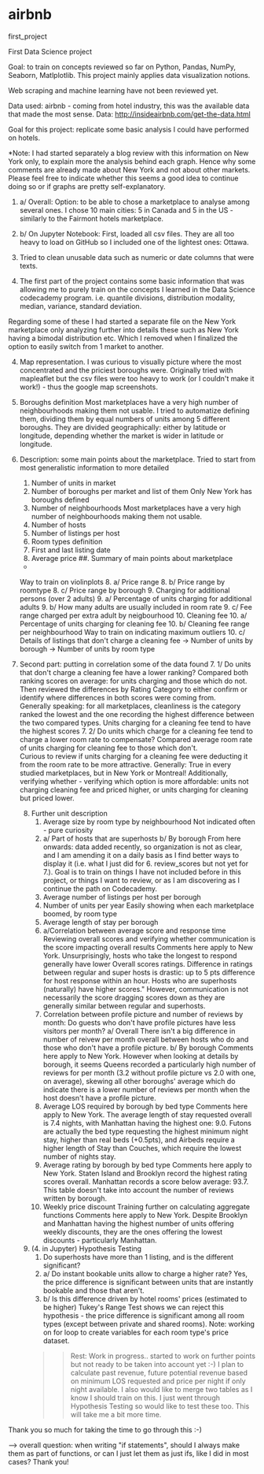 # airbnb
first_project


First Data Science project

Goal: to train on concepts reviewed so far on Python, Pandas, NumPy, Seaborn, Matlplotlib. This project mainly applies data visualization notions. 

Web scraping and machine learning have not been reviewed yet. 

Data used: airbnb - coming from hotel industry, this was the available data that made the most sense. 
Data: http://insideairbnb.com/get-the-data.html

Goal for this project: replicate some basic analysis I could have performed on hotels. 

*Note: I had started separately a blog review with this information on New York only, to explain more the analysis behind each graph. Hence why some comments are already made about New York and not about other markets. 
Please feel free to indicate whether this seems a good idea to continue doing so or if graphs are pretty self-explanatory. 

1. a/ Overall: 
Option: to be able to chose a marketplace to analyse among several ones. I chose 10 main cities: 5 in Canada and 5 in the US - similarly to the Fairmont hotels marketplace. 

1. b/ On Jupyter Notebook: 
First, loaded all csv files. They are all too heavy to load on GitHub so I included one of the lightest ones: Ottawa. 

2. Tried to clean unusable data such as numeric or date columns that were texts. 

3. The first part of the project contains some basic information that was allowing me to purely train on the concepts I learned in the Data Science codecademy program. i.e. quantile divisions, distribution modality, median, variance, standard deviation. 

Regarding some of these I had started a separate file on the New York marketplace only analyzing further into details these such as New York having a bimodal distribution etc. Which I removed when I finalized the option to easily switch from 1 market to another. 

4. Map representation. I was curious to visually picture where the most concentrated and the priciest boroughs were. Originally tried with mapleaflet but the csv files were too heavy to work (or I couldn't make it work!) - thus the google map screenshots. 

5. Boroughs definition 
	Most marketplaces have a very high number of neighbourhoods making them not usable. 
	I tried to automatize defining them, dividing them by equal numbers of units among 5 different boroughs. 
	They are divided geographically: either by latitude or longitude, depending whether the market is wider in latitude or longitude. 

6. Description: some main points about the marketplace. 
Tried to start from most generalistic information to more detailed
	1. Number of units in market
	2. Number of boroughs per market and list of them
		Only New York has boroughs defined
	3. Number of neighbourhoods
		Most marketplaces have a very high number of neighbourhoods making them not usable. 
	4. Number of hosts
	5. Number of listings per host
	6. Room types definition
	7. First and last listing date
	8. Average price
	##. Summary of main points about marketplace
	-
	Way to train on violinplots
		8. a/ Price range 
		8. b/ Price range by roomtype
		8. c/ Price range by borough 
	9. Charging for additional persons (over 2 adults)
		9. a/ Percentage of units charging for additional adults 
		9. b/ How many adults are usually included in room rate
		9. c/ Fee range charged per extra adult by neigbourhood
	10. Cleaning fee 
		10. a/ Percentage of units charging for cleaning fee 
		10. b/ Cleaning fee range per neighbourhood 
		Way to train on indicating maximum outliers
		10. c/ Details of listings that don't charge a cleaning fee
			-> Number of units by borough
			-> Number of units by room type 


7. Second part: putting in correlation some of the data found 
	7. 1/ Do units that don't charge a cleaning fee have a lower ranking? 
		Compared both ranking scores on average: for units charging and those which do not. 
		Then reviewed the differences by Rating Category to either confirm or identify where differences in both scores were coming from.  
		Generally speaking: for all marketplaces, cleanliness is the category ranked the lowest and the one recording the highest difference between the two compared types. Units charging for a cleaning fee tend to have the highest scores 
	7. 2/ Do units which charge for a cleaning fee tend to charge a lower room rate to compensate? 
		Compared average room rate of units charging for cleaning fee to those which don't.  
		Curious to review if units charging for a cleaning fee were deducting it from the room rate to be more attractive. 
		Generally: True in every studied marketplaces, but in New York or Montreal!
		Additionally, verifying whether - verifying which option is more affordable: units not charging cleaning fee and priced higher, or units charging for cleaning but priced lower. 
	
	8. Further unit description
		1. Average size by room type by neighbourhood 
		Not indicated often - pure curiosity 
		2. a/ Part of hosts that are superhosts 
		   b/ By borough
		From here onwards: data added recently, so organization is not as clear, and I am amending it on a daily basis as I find better ways to display it (i.e. what I just did for 6. review_scores but not yet for 7.). Goal is to train on things I have not included before in this project, or things I want to review, or as I am discovering as I continue the path on Codecademy. 		  
	  	3. Average number of listings per host per borough 
		4. Number of units per year 
	   	  Easily showing when each marketplace boomed, by room type 
		5. Average length of stay per borough
		6. a/Correlation between average score and response time 
		  Reviewing overall scores and verifying whether communication is the score impacting overall results
		  Comments here apply to New York. 
Unsurprisingly, hosts who take the longest to respond generally have lower Overall scores ratings. Difference in ratings between regular and super hosts is drastic: up to 5 pts difference for host response within an hour. Hosts who are superhosts (naturally) have  higher scores."
However, communication is not necessarily the score dragging scores down as they are generally similar between regular and superhosts.
		7. Correlation between profile picture and number of reviews by month: 
		Do guests who don't have profile pictures have less visitors per month?
		a/ Overall
		There isn't a big difference in number of reivew per month overall between hosts who do and those who don't have a profile picture.
		b/ By borough
		Comments here apply to New York. 
However when looking at details by borough, it seems Queens recorded a particularly high number of reviews for per month (3.2 without profile picture vs 2.0 with one, on average), skewing all other boroughs' average which do indicate there is a lower number of reviews per month when the host doesn't have a profile picture.
		8. Average LOS required by borough by bed type
		Comments here apply to New York. 
The average length of stay requested overall is 7.4 nights, with Manhattan having the highest one: 9.0. Futons are actually the bed type requesting the highest minimum night stay, higher than real beds (+0.5pts), and Airbeds require a higher length of Stay than Couches, which require the lowest number of nights stay.
		9. Average rating by borough by bed type
		Comments here apply to New York.
Staten Island and Brooklyn record the highest rating scores overall. Manhattan records a score below average: 93.7. 
This table doesn't take into account the number of reviews written by borough.
		10. Weekly price discount
		Training further on calculating aggregate functions
		Comments here apply to New York.
Despite Brooklyn and Manhattan having the highest number of units offering weekly discounts, they are the ones offering the lowest discounts - particularly Manhattan.
	9. (4. in Jupyter) Hypothesis Testing		
		1. Do superhosts have more than 1 listing, and is the different significant?
		2. a/ Do instant bookable units allow to charge a higher rate? 
			Yes, the price difference is significant between units that are instantly bookable and those that aren't. 
		2. b/ Is this difference driven by hotel rooms' prices (estimated to be higher) 
		Tukey's Range Test shows we can reject this hypothesis - the price difference is significant among all room types (except between private and shared rooms). 
		Note: working on for loop to create variables for each room type's price dataset.
		>> Rest: Work in progress.. started to work on further points but not ready to be taken into account yet :-)
		I plan to calculate past revenue, future potential revenue based on minimum LOS requested and price per night if only night available.
		I also would like to merge two tables as I know I should train on this. 
		I just went through Hypothesis Testing so would like to test these too. This will take me a bit more time.   



Thank you so much for taking the time to go through this :-) 

--> overall question: when writing "if statements", should I always make them as part of functions, or can I just let them as just ifs, like I did in most cases?
Thank you! 


